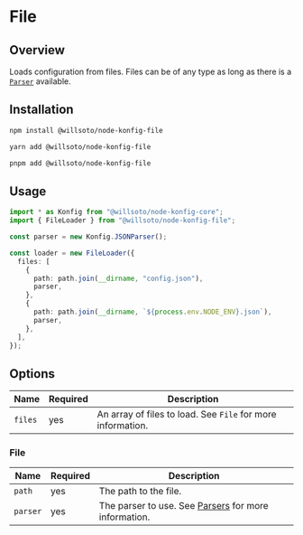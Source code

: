 # File

## Overview

Loads configuration from files. Files can be of any type as long as there is a [`Parser`](../parsers/overview.md) available.

## Installation

```bash
npm install @willsoto/node-konfig-file
```

```bash
yarn add @willsoto/node-konfig-file
```

```bash
pnpm add @willsoto/node-konfig-file
```

## Usage

```typescript
import * as Konfig from "@willsoto/node-konfig-core";
import { FileLoader } from "@willsoto/node-konfig-file";

const parser = new Konfig.JSONParser();

const loader = new FileLoader({
  files: [
    {
      path: path.join(__dirname, "config.json"),
      parser,
    },
    {
      path: path.join(__dirname, `${process.env.NODE_ENV}.json`),
      parser,
    },
  ],
});
```

## Options

| Name    | Required | Description                                                 |
| ------- | -------- | ----------------------------------------------------------- |
| `files` | yes      | An array of files to load. See `File` for more information. |

### File

| Name     | Required | Description                                                                    |
| -------- | -------- | ------------------------------------------------------------------------------ |
| `path`   | yes      | The path to the file.                                                          |
| `parser` | yes      | The parser to use. See [Parsers](../parsers/overview.md) for more information. |
